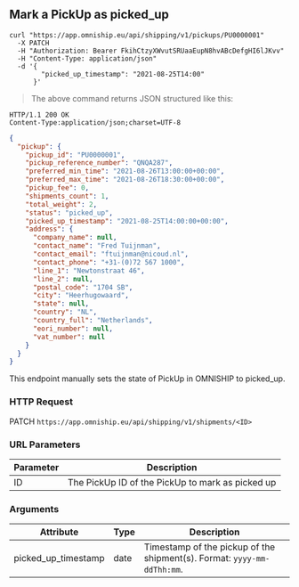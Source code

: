 ## Mark a PickUp as picked_up

```shell
curl "https://app.omniship.eu/api/shipping/v1/pickups/PU0000001"
  -X PATCH
  -H "Authorization: Bearer FkihCtzyXWvutSRUaaEupN8hvABcDefgHI6lJKvv"
  -H "Content-Type: application/json"
  -d '{
        "picked_up_timestamp": "2021-08-25T14:00"
      }'
```

> The above command returns JSON structured like this:

```
HTTP/1.1 200 OK
Content-Type:application/json;charset=UTF-8
```
```json
{
  "pickup": {
    "pickup_id": "PU0000001",
    "pickup_reference_number": "QNQA287",
    "preferred_min_time": "2021-08-26T13:00:00+00:00",
    "preferred_max_time": "2021-08-26T18:30:00+00:00",
    "pickup_fee": 0,
    "shipments_count": 1,
    "total_weight": 2,
    "status": "picked_up",
    "picked_up_timestamp": "2021-08-25T14:00:00+00:00",
    "address": {
      "company_name": null,
      "contact_name": "Fred Tuijnman",
      "contact_email": "ftuijnman@nicoud.nl",
      "contact_phone": "+31-(0)72 567 1000",
      "line_1": "Newtonstraat 46",
      "line_2": null,
      "postal_code": "1704 SB",
      "city": "Heerhugowaard",
      "state": null,
      "country": "NL",
      "country_full": "Netherlands",
      "eori_number": null,
      "vat_number": null
    }
  }
}
```

This endpoint manually sets the state of PickUp in OMNISHIP to picked_up.

### HTTP Request

<span class="http-verb patch">PATCH</span> `https://app.omniship.eu/api/shipping/v1/shipments/<ID>`

### URL Parameters

Parameter | Description
--------- | -----------
ID | The PickUp ID of the <span class="object">PickUp</span> to mark as picked up

### Arguments

Attribute | Type | Description
--------- | ----------- | ----------
picked_up_timestamp | <span class="type">date</span> | Timestamp of the pickup of the shipment(s). Format: <code>yyyy-mm-ddThh:mm</code>.
